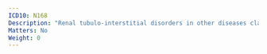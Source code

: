 ```yaml
---
ICD10: N168
Description: "Renal tubulo-interstitial disorders in other diseases classified elsewhere"
Matters: No
Weight: 0
---
```

